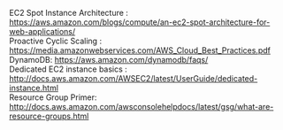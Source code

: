 EC2 Spot Instance Architecture :  https://aws.amazon.com/blogs/compute/an-ec2-spot-architecture-for-web-applications/ <br>
Proactive Cyclic Scaling : https://media.amazonwebservices.com/AWS_Cloud_Best_Practices.pdf <br>
DynamoDB: https://aws.amazon.com/dynamodb/faqs/ </br>
Dedicated EC2 instance basics : http://docs.aws.amazon.com/AWSEC2/latest/UserGuide/dedicated-instance.html <br>
Resource Group Primer: http://docs.aws.amazon.com/awsconsolehelpdocs/latest/gsg/what-are-resource-groups.html <br>
